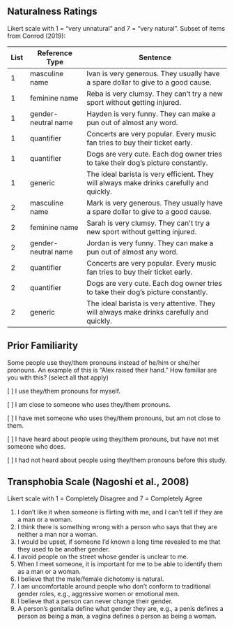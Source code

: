 ## Naturalness Ratings

Likert scale with 1 = “very unnatural” and 7 = “very natural”. Subset of items from Conrod (2019):

| List | Reference Type      | Sentence |
| ---- | ------------------- | -------- |
| 1    | masculine name      | Ivan is very generous. They usually have a spare dollar to give to a good cause. |
| 1    | feminine name       | Reba is very clumsy. They can’t try a new sport without getting injured. |
| 1    | gender-neutral name | Hayden is very funny. They can make a pun out of almost any word. |
| 1    | quantifier          | Concerts are very popular. Every music fan tries to buy their ticket early. |
| 1    | quantifier          | Dogs are very cute. Each dog owner tries to take their dog’s picture constantly. |
| 1    | generic             | The ideal barista is very efficient. They will always make drinks carefully and quickly. |
| 2    | masculine name      | Mark is very generous. They usually have a spare dollar to give to a good cause. |
| 2    | feminine name       | Sarah is very clumsy. They can't try a new sport without getting injured. |
| 2    | gender-neutral name | Jordan is very funny. They can make a pun out of almost any word. |
| 2    | quantifier          | Concerts are very popular. Every music fan tries to buy their ticket early. |
| 2    | quantifier          | Dogs are very cute. Each dog owner tries to take their dog’s picture constantly. |
| 2    | generic             | The ideal barista is very attentive. They will always make drinks carefully and quickly. |

## Prior Familiarity

Some people use they/them pronouns instead of he/him or she/her pronouns. An example of this is “Alex raised their hand.” How familiar are you with this?
(select all that apply)

[ ] I use they/them pronouns for myself.

[ ] I am close to someone who uses they/them pronouns.

[ ] I have met someone who uses they/them pronouns, but am not close to them.

[ ] I have heard about people using they/them pronouns, but have not met someone who does.

[ ] I had not heard about people using they/them pronouns before this study.

## Transphobia Scale (Nagoshi et al., 2008)

Likert scale with 1 = Completely Disagree and 7 = Completely Agree

1.	I don’t like it when someone is flirting with me, and I can’t tell if they are a man or a woman.
2.	I think there is something wrong with a person who says that they are neither a man nor a woman.
3.	I would be upset, if someone I’d known a long time revealed to me that they used to be another gender.
4.	I avoid people on the street whose gender is unclear to me.
5.	When I meet someone, it is important for me to be able to identify them as a man or a woman.
6.	I believe that the male/female dichotomy is natural.
7.	I am uncomfortable around people who don’t conform to traditional gender roles, e.g., aggressive women or emotional men.
8.	I believe that a person can never change their gender.
9.	A person’s genitalia define what gender they are, e.g., a penis defines a person as being a man, a vagina defines a person as being a woman.
